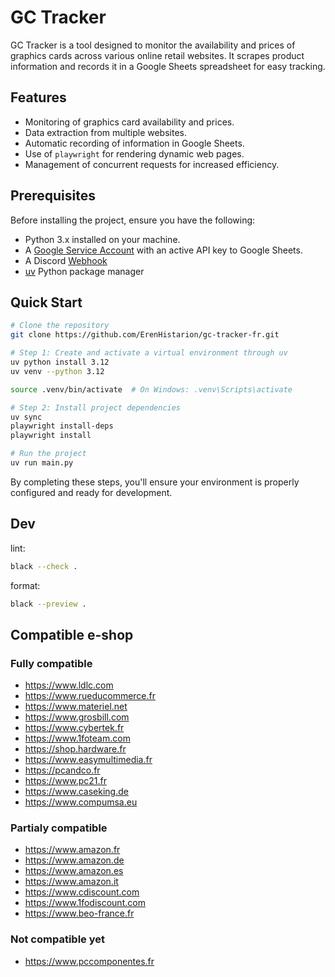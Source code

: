 # GC Tracker

GC Tracker is a tool designed to monitor the availability and prices of graphics cards across various online retail websites. It scrapes product information and records it in a Google Sheets spreadsheet for easy tracking.

## Features

- Monitoring of graphics card availability and prices.
- Data extraction from multiple websites.
- Automatic recording of information in Google Sheets.
- Use of `playwright` for rendering dynamic web pages.
- Management of concurrent requests for increased efficiency.

## Prerequisites

Before installing the project, ensure you have the following:
- Python 3.x installed on your machine.
- A [Google Service Account](https://console.cloud.google.com/projectselector2/iam-admin/serviceaccounts) with an active API key to Google Sheets.
- A Discord [Webhook](https://support.discord.com/hc/en-us/articles/228383668-Intro-to-Webhooks)
- [uv](https://github.com/astral-sh/uv) Python package manager

## Quick Start

```bash
# Clone the repository
git clone https://github.com/ErenHistarion/gc-tracker-fr.git

# Step 1: Create and activate a virtual environment through uv
uv python install 3.12
uv venv --python 3.12

source .venv/bin/activate  # On Windows: .venv\Scripts\activate

# Step 2: Install project dependencies
uv sync
playwright install-deps
playwright install

# Run the project
uv run main.py
```

By completing these steps, you'll ensure your environment is properly configured and ready for development.

## Dev
lint:
```bash
black --check .
```
format:
```bash
black --preview .
```

## Compatible e-shop
### Fully compatible
- https://www.ldlc.com
- https://www.rueducommerce.fr
- https://www.materiel.net
- https://www.grosbill.com
- https://www.cybertek.fr
- https://www.1foteam.com
- https://shop.hardware.fr
- https://www.easymultimedia.fr
- https://pcandco.fr
- https://www.pc21.fr
- https://www.caseking.de
- https://www.compumsa.eu

### Partialy compatible
- https://www.amazon.fr
- https://www.amazon.de
- https://www.amazon.es
- https://www.amazon.it
- https://www.cdiscount.com
- https://www.1fodiscount.com
- https://www.beo-france.fr

### Not compatible yet
- https://www.pccomponentes.fr